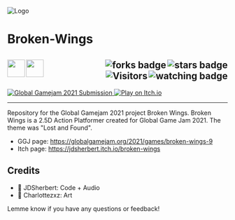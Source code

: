 ![Logo](https://user-images.githubusercontent.com/43964243/235801148-b3d08953-af27-4ca3-81b6-b552a2698279.png)

# Broken-Wings

<!-- Header Start -->
  <a href = "https://docs.unity.com/"><img align="left" height="40" img width="40" src="https://cdn.simpleicons.org/unity/white"></a> 
  <a href = "https://learn.microsoft.com/en-us/dotnet/csharp"><img align="left" height="40" img width="40" src="https://cdn.simpleicons.org/csharp"></a>
  <img align="right" alt="stars badge"  src="https://img.shields.io/github/stars/jdsherbert/broken-wings"/>
  <img align="right" alt="forks badge"  src="https://img.shields.io/github/forks/jdsherbert/broken-wings?label=Fork"/>
  <img align="right" alt="watching badge"  src="https://img.shields.io/github/watchers/jdsherbert/broken-wings"/>
  <img align="right" alt="Visitors"     src="https://visitor-badge.glitch.me/badge?page_id=github.com/jdsherbert/broken-wings"/>
  <br></br>
  -----------------------------------------------------------------------
  
  <a href="https://globalgamejam.org/2021/games/broken-wings-9"> 
  <img align="top" alt="Global Gamejam 2021 Submission"  src="https://img.shields.io/badge/GGJ%202021%20Submission-purple.svg?style=for-the-badge&logo=GameDeveloper&logoColor=white&color=black&labelColor=purple"> </a>
  <a href="https://jdsherbert.itch.io/broken-wings"> 
  <img align="top" alt="Play on Itch.io"  src="https://img.shields.io/badge/Play%20on%20Itch.io-FF0B34.svg?style=for-the-badge&logo=Itch.io&logoColor=white&color=black&labelColor=FF0B34"> </a>
  
  
  -----------------------------------------------------------------------
Repository for the Global Gamejam 2021 project Broken Wings.
Broken Wings is a 2.5D Action Platformer created for Global Game Jam 2021.
The theme was "Lost and Found". 
 
 - GGJ page: https://globalgamejam.org/2021/games/broken-wings-9
 - Itch page: https://jdsherbert.itch.io/broken-wings

## Credits
 - 💠 JDSherbert: Code + Audio
 - 🎨 Charlottezxz: Art


Lemme know if you have any questions or feedback!

